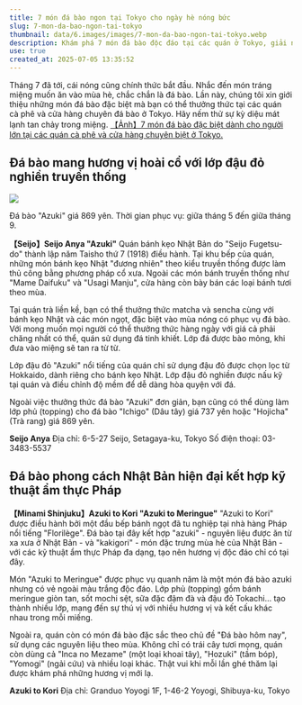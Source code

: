 ```yaml
---
title: 7 món đá bào ngon tại Tokyo cho ngày hè nóng bức
slug: 7-mon-da-bao-ngon-tai-tokyo
thumbnail: data/6.images/images/7-mon-da-bao-ngon-tai-tokyo.webp
description: Khám phá 7 món đá bào độc đáo tại các quán ở Tokyo, giải nhiệt hiệu quả trong những ngày hè nóng bức.
use: true
created_at: 2025-07-05 13:35:52
---
```


Tháng 7 đã tới, cái nóng cũng chính thức bắt đầu. Nhắc đến món tráng miệng muốn ăn vào mùa hè, chắc chắn là đá bào. Lần này, chúng tôi xin giới thiệu những món đá bào đặc biệt mà bạn có thể thưởng thức tại các quán cà phê và cửa hàng chuyên đá bào ở Tokyo. Hãy nếm thử sự kỳ diệu mát lạnh tan chảy trong miệng.
[【Ảnh】7 món đá bào đặc biệt dành cho người lớn tại các quán cà phê và cửa hàng chuyên biệt ở Tokyo.](https://crea.bunshun.jp/articles/photo/54559?pn=2&utm_source=news.yahoo.co.jp&utm_medium=referral&utm_campaign=partnerLink)

## Đá bào mang hương vị hoài cổ với lớp đậu đỏ nghiền truyền thống

![](/images/20250705-10054559-creaweb-000-1-view.webp)

Đá bào "Azuki" giá 869 yên. Thời gian phục vụ: giữa tháng 5 đến giữa tháng 9.

**【Seijo】Seijo Anya "Azuki"**
Quán bánh kẹo Nhật Bản do "Seijo Fugetsu-do" thành lập năm Taisho thứ 7 (1918) điều hành. Tại khu bếp của quán, những món bánh kẹo Nhật "đương nhiên" theo kiểu truyền thống được làm thủ công bằng phương pháp cổ xưa. Ngoài các món bánh truyền thống như "Mame Daifuku" và "Usagi Manju", cửa hàng còn bày bán các loại bánh tươi theo mùa.

Tại quán trà liền kề, bạn có thể thưởng thức matcha và sencha cùng với bánh kẹo Nhật và các món ngọt, đặc biệt vào mùa nóng có phục vụ đá bào. Với mong muốn mọi người có thể thưởng thức hàng ngày với giá cả phải chăng nhất có thể, quán sử dụng đá tinh khiết. Lớp đá được bào mỏng, khi đưa vào miệng sẽ tan ra từ từ.

Lớp đậu đỏ "Azuki" nổi tiếng của quán chỉ sử dụng đậu đỏ được chọn lọc từ Hokkaido, dành riêng cho bánh kẹo Nhật. Lớp đậu đỏ nghiền được nấu kỹ tại quán và điều chỉnh độ mềm để dễ dàng hòa quyện với đá.

Ngoài việc thưởng thức đá bào "Azuki" đơn giản, bạn cũng có thể dùng làm lớp phủ (topping) cho đá bào "Ichigo" (Dâu tây) giá 737 yên hoặc "Hojicha" (Trà rang) giá 869 yên.

**Seijo Anya**
Địa chỉ: 6-5-27 Seijo, Setagaya-ku, Tokyo
Số điện thoại: 03-3483-5537

## Đá bào phong cách Nhật Bản hiện đại kết hợp kỹ thuật ẩm thực Pháp

**【Minami Shinjuku】Azuki to Kori "Azuki to Meringue"**
"Azuki to Kori" được điều hành bởi một đầu bếp bánh ngọt đã tu nghiệp tại nhà hàng Pháp nổi tiếng "Florilège". Đá bào tại đây kết hợp "azuki" - nguyên liệu được ăn từ xa xưa ở Nhật Bản - và "kakigori" - món đặc trưng mùa hè của Nhật Bản - với các kỹ thuật ẩm thực Pháp đa dạng, tạo nên hương vị độc đáo chỉ có tại đây.

Món "Azuki to Meringue" được phục vụ quanh năm là một món đá bào azuki nhưng có vẻ ngoài màu trắng độc đáo. Lớp phủ (topping) gồm bánh meringue giòn tan, sốt mochi sệt, sữa đặc đậm đà và đậu đỏ Tokachi... tạo thành nhiều lớp, mang đến sự thú vị với nhiều hương vị và kết cấu khác nhau trong mỗi miếng.

Ngoài ra, quán còn có món đá bào đặc sắc theo chủ đề "Đá bào hôm nay", sử dụng các nguyên liệu theo mùa. Không chỉ có trái cây tươi mọng, quán còn dùng cả "Inca no Mezame" (một loại khoai tây), "Hozuki" (tầm bóp), "Yomogi" (ngải cứu) và nhiều loại khác. Thật vui khi mỗi lần ghé thăm lại được khám phá những hương vị mới lạ.

**Azuki to Kori**
Địa chỉ: Granduo Yoyogi 1F, 1-46-2 Yoyogi, Shibuya-ku, Tokyo